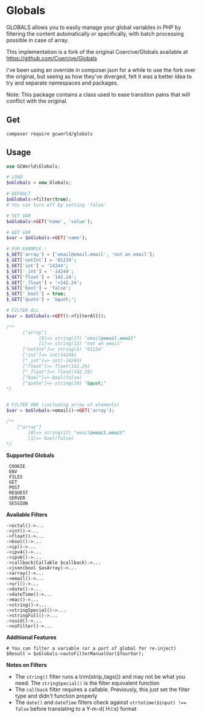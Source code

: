 Globals
========================

GLOBALS allows you to easily manage your global variables in PHP by filtering the content automatically or specifically, with batch processing possible in case of array.

This implementation is a fork of the original Coercive/Globals available at https://github.com/Coercive/Globals

I've been using an override in composer.json for a while to use the fork over the original, but seeing as how they've diverged, 
felt it was a better idea to try and separate namespaces and packages.

Note: This package contains a class used to ease transition pains that will conflict with the original.


Get
---
```
composer require gcworld/globals
```

Usage
-----

```php
use GCWorld\Globals;

# LOAD
$oGlobals = new Globals;

# DEFAULT
$oGlobals->filter(true);
# You can turn off by setting 'false'

# SET VAR
$oGlobals->GET('name', 'value');

# GET VAR
$var = $oGlobals->GET('name');

# FOR EXAMPLE :
$_GET['array'] = ['email@email.email', 'not an email'];
$_GET['notInt'] = '01234';
$_GET['int'] = '14244';
$_GET['_int'] = '-14244';
$_GET['float'] = '142.24';
$_GET['_float'] = '+142.24';
$_GET['bool'] = 'false';
$_GET['_bool'] = true;
$_GET['quote'] = '&quot;';

# FILTER ALL
$var = $oGlobals->GET()->filterAll();

/**
      ["array"]
            [0]=> string(17) "email@email.email"
            [1]=> string(12) "not an email"
      ["notInt"]=> string(5) "01234"
      ["int"]=> int(14244)
      ["_int"]=> int(-14244)
      ["float"]=> float(142.24)
      ["_float"]=> float(142.24)
      ["bool"]=> bool(false)
      ["quote"]=> string(10) "&quot;"
*/


# FILTER ONE (including array of elements)
$var = $oGlobals->email()->GET('array');

/**
    ["array"]
        [0]=> string(17) "email@email.email"
        [1]=> bool(false)
*/
```
**Supported Globals**
```
 COOKIE
 ENV
 FILES
 GET
 POST
 REQUEST
 SERVER
 SESSION
```

**Available Filters**
```
->octal()->...
->int()->...
->float()->...
->bool()->...
->ip()->...
->ipv4()->...
->ipv6()->...
->callback(Callable $callback)->...
->json(bool $asArray)->...
->array()->...
->email()->...
->url()->...
->date()->...
->dateTime()->...
->mac()->...
->string()->...
->stringSpecial()->...
->stringFull()->...
->uuid()->...
->noFilter()->...
```

**Additional Features**
```
# You can filter a variable (or a part of global for re-inject)
$Result = $oGlobals->autoFilterManualVar($YourVar);
```

**Notes on Filters**
 - The ``string()`` filter runs a trim(strip_tags()) and may not be what you need.  The ``stringSpecial()`` is the filter equivalent function
 - The ``callback`` filter requires a callable. Previously, this just set the filter type and didn't function properly
 - The ``date()`` and ``dateTime`` filters check against ``strtotime($input) !== false`` before translating to a Y-m-d( H:i:s) format 
